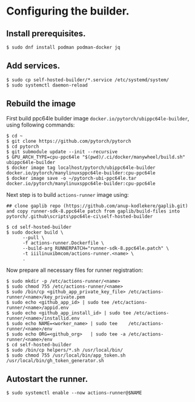 # Configuring the builder.

## Install prerequisites.

```
$ sudo dnf install podman podman-docker jq
```
## Add services.

```
$ sudo cp self-hosted-builder/*.service /etc/systemd/system/
$ sudo systemctl daemon-reload
```

## Rebuild the image

First build ppc64le builder image `docker.io/pytorch/ubippc64le-builder`,
using following commands:

```
$ cd ~
$ git clone https://github.com/pytorch/pytorch
$ cd pytorch
$ git submodule update --init --recursive
$ GPU_ARCH_TYPE=cpu-ppc64le "$(pwd)/.ci/docker/manywheel/build.sh" ubippc64le-builder
$ docker image tag localhost/pytorch/ubippc64le-builder docker.io/pytorch/manylinuxsppc64le-builder:cpu-ppc64le
$ docker image save -o ~/pytorch-ubi-ppc64le.tar docker.io/pytorch/manylinuxsppc64le-builder:cpu-ppc64le
```

Next step is to build `actions-runner` image using:

```
## clone gaplib repo (https://github.com/anup-kodlekere/gaplib.git) and copy runner-sdk-8.ppc64le patch from gaplib/build-files into pytorch/.github\scripts\ppc64le-ci\self-hosted-builder

$ cd self-hosted-builder
$ sudo docker build \
      --pull \
      -f actions-runner.Dockerfile \
      --build-arg RUNNERPATCH="runner-sdk-8.ppc64le.patch" \
      -t iiilinuxibmcom/actions-runner.<name> \
      .
```

Now prepare all necessary files for runner registration:

```
$ sudo mkdir -p /etc/actions-runner/<name>
$ sudo chmod 755 /etc/actions-runner/<name>
$ sudo /bin/cp <github_app_private_key_file> /etc/actions-runner/<name>/key_private.pem
$ sudo echo <github_app_id> | sudo tee /etc/actions-runner/<name>/appid.env
$ sudo echo <github_app_install_id> | sudo tee /etc/actions-runner/<name>/installid.env
$ sudo echo NAME=<worker_name> | sudo tee    /etc/actions-runner/<name>/env
$ sudo echo ORG=<github_org>   | sudo tee -a /etc/actions-runner/<name>/env
$ cd self-hosted-builder
$ sudo /bin/cp helpers/*.sh /usr/local/bin/
$ sudo chmod 755 /usr/local/bin/app_token.sh /usr/local/bin/gh_token_generator.sh
```

## Autostart the runner.

```
$ sudo systemctl enable --now actions-runner@$NAME
```
